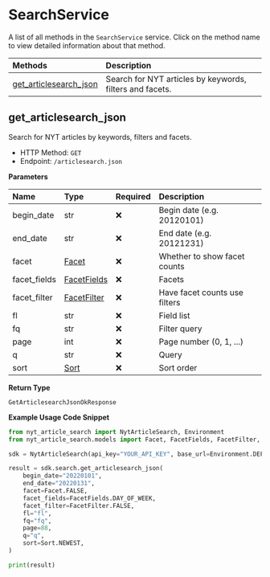 # SearchService

A list of all methods in the `SearchService` service. Click on the method name to view detailed information about that method.

| Methods                                           | Description                                              |
| :------------------------------------------------ | :------------------------------------------------------- |
| [get_articlesearch_json](#get_articlesearch_json) | Search for NYT articles by keywords, filters and facets. |

## get_articlesearch_json

Search for NYT articles by keywords, filters and facets.

- HTTP Method: `GET`
- Endpoint: `/articlesearch.json`

**Parameters**

| Name         | Type                                    | Required | Description                   |
| :----------- | :-------------------------------------- | :------- | :---------------------------- |
| begin_date   | str                                     | ❌        | Begin date (e.g. 20120101)    |
| end_date     | str                                     | ❌        | End date (e.g. 20121231)      |
| facet        | [Facet](../models/Facet.md)             | ❌        | Whether to show facet counts  |
| facet_fields | [FacetFields](../models/FacetFields.md) | ❌        | Facets                        |
| facet_filter | [FacetFilter](../models/FacetFilter.md) | ❌        | Have facet counts use filters |
| fl           | str                                     | ❌        | Field list                    |
| fq           | str                                     | ❌        | Filter query                  |
| page         | int                                     | ❌        | Page number (0, 1, ...)       |
| q            | str                                     | ❌        | Query                         |
| sort         | [Sort](../models/Sort.md)               | ❌        | Sort order                    |

**Return Type**

`GetArticlesearchJsonOkResponse`

**Example Usage Code Snippet**

```python
from nyt_article_search import NytArticleSearch, Environment
from nyt_article_search.models import Facet, FacetFields, FacetFilter, Sort

sdk = NytArticleSearch(api_key="YOUR_API_KEY", base_url=Environment.DEFAULT.value)

result = sdk.search.get_articlesearch_json(
    begin_date="20220101",
    end_date="20220131",
    facet=Facet.FALSE,
    facet_fields=FacetFields.DAY_OF_WEEK,
    facet_filter=FacetFilter.FALSE,
    fl="fl",
    fq="fq",
    page=88,
    q="q",
    sort=Sort.NEWEST,
)

print(result)

```

<!-- This file was generated by liblab | https://liblab.com/ -->
